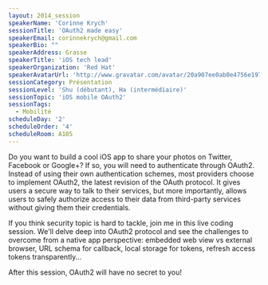 ```yaml
---
layout: 2014_session
speakerName: 'Corinne Krych'
sessionTitle: 'OAuth2 made easy'
speakerEmail: corinnekrych@gmail.com
speakerBio: ""
speakerAddress: Grasse
speakerTitle: 'iOS tech lead'
speakerOrganization: 'Red Hat'
speakerAvatarUrl: 'http://www.gravatar.com/avatar/20a907ee0ab0e4756e19727209d0ac64?size=200&default=mm'
sessionCategory: Présentation
sessionLevel: 'Shu (débutant), Ha (intermédiaire)'
sessionTopic: 'iOS mobile OAuth2'
sessionTags:
  - Mobilité
scheduleDay: '2'
scheduleOrder: '4'
scheduleRoom: A105
---
```


Do you want to build a cool iOS app to share your photos on Twitter, Facebook or Google+? If so, you will need to authenticate through OAuth2. Instead of using their own authentication schemes, most providers choose to implement OAuth2, the latest revision of the OAuth protocol. It gives users a secure way to talk to their services, but more importantly, allows users to safely authorize access to their data from third-party services without giving them their credentials.

If you think security topic is hard to tackle, join me in this live coding session. We'll delve deep into OAuth2 protocol and see the challenges to overcome from a native app perspective: embedded web view vs external browser, URL schema for callback, local storage for tokens, refresh access tokens transparently...

After this session, OAuth2 will have no secret to you!
